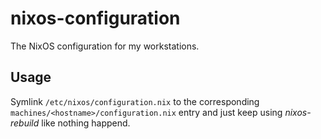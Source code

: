 # nixos-configuration

The NixOS configuration for my workstations.


## Usage

Symlink `/etc/nixos/configuration.nix` to the corresponding
`machines/<hostname>/configuration.nix` entry and just keep using
*nixos-rebuild* like nothing happend.
